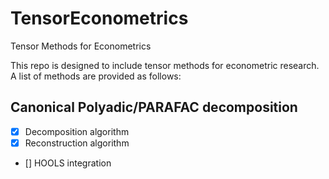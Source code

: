 # TensorEconometrics
Tensor Methods for Econometrics

This repo is designed to include tensor methods for econometric research. A list of methods are provided as follows:

## Canonical Polyadic/PARAFAC decomposition

- [x] Decomposition algorithm
- [x] Reconstruction algorithm
- [] HOOLS integration
